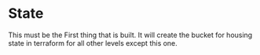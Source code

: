 # State

This must be the First thing that is built.  It will create the bucket for housing state in terraform for all other levels except this one.
